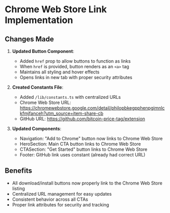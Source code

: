 # Chrome Web Store Link Implementation

## Changes Made

1. **Updated Button Component**:
   - Added `href` prop to allow buttons to function as links
   - When `href` is provided, button renders as an `<a>` tag
   - Maintains all styling and hover effects
   - Opens links in new tab with proper security attributes

2. **Created Constants File**:
   - Added `/lib/constants.ts` with centralized URLs
   - Chrome Web Store URL: https://chromewebstore.google.com/detail/phjlopbkegpphenpgimnlckfmjfanceh?utm_source=item-share-cb
   - GitHub URL: https://github.com/bitcoin-price-tag/extension

3. **Updated Components**:
   - Navigation: "Add to Chrome" button now links to Chrome Web Store
   - HeroSection: Main CTA button links to Chrome Web Store
   - CTASection: "Get Started" button links to Chrome Web Store
   - Footer: GitHub link uses constant (already had correct URL)

## Benefits
- All download/install buttons now properly link to the Chrome Web Store listing
- Centralized URL management for easy updates
- Consistent behavior across all CTAs
- Proper link attributes for security and tracking